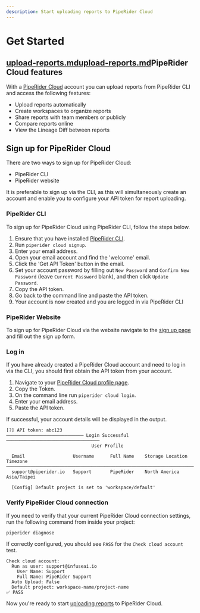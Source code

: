 ```yaml
---
description: Start uploading reports to PipeRider Cloud
---
```


# Get Started

## [upload-reports.md](upload-reports.md "mention")[upload-reports.md](upload-reports.md "mention")PipeRider Cloud features

With a [PipeRider Cloud](https://cloud.piperider.io) account you can upload reports from PipeRider CLI and access the following features:

* Upload reports automatically
* Create workspaces to organize reports&#x20;
* Share reports with team members or publicly
* Compare reports online
* View the Lineage Diff between reports&#x20;

## Sign up for PipeRider Cloud

There are two ways to sign up for PipeRider Cloud:

* PipeRider CLI
* PipeRider website

It is preferable to sign up via the CLI, as this will simultaneously create an account and enable you to configure your API token for report uploading.

### PipeRider CLI

To sign up for PipeRider Cloud using PipeRider CLI, follow the steps below.

1. Ensure that you have installed [PipeRider CLI](../get-started/quick-start.md).
2. Run `piperider cloud signup`.
3. Enter your email address.
4. Open your email account and find the 'welcome' email.
5. Click the 'Get API Token' button in the email.
6. Set your account password by filling out `New Password` and `Confirm New Password` (leave `Current Password` blank), and then click `Update Password`.
7. Copy the API token.
8. Go back to the command line and paste the API token.
9. Your account is now created and you are logged in via PipeRider CLI

### PipeRider Website

To sign up for PipeRider Cloud via the website navigate to the [sign up page](https://cloud.piperider.io/signup) and fill out the sign up form.

### Log in

If you have already created a PipeRider Cloud account and need to log in via the CLI, you should first obtain the API token from your account.

1. Navigate to your [PipeRider Cloud profile page](https://cloud.piperider.io/settings/profile).
2. Copy the Token.
3. On the command line run `piperider cloud login`.
4. Enter your email address.
5. Paste the API token.

If successful, your account details will be displayed in the output.

```
[?] API token: abc123
───────────────────────────── Login Successful ───────────────────────────────────
                                User Profile

  Email                  Username      Full Name    Storage Location   Timezone
──────────────────────────────────────────────────────────────────────────────────
  support@piperider.io   Support       PipeRider    North America      Asia/Taipei
  
  [Config] Default project is set to 'workspace/default'
```

### Verify PipeRider Cloud connection

If you need to verify that your current PipeRider Cloud connection settings, run the following command from inside your project:

```
piperider diagnose
```

If correctly configured, you should see `PASS` for the `Check cloud account` test.

```
Check cloud account:
  Run as user: support@infuseai.io
    User Name: Support
    Full Name: PipeRider Support
  Auto Upload: False
  Default project: workspace-name/project-name
✅ PASS
```

Now you're ready to start [uploading reports](upload-reports.md) to PipeRider Cloud.

